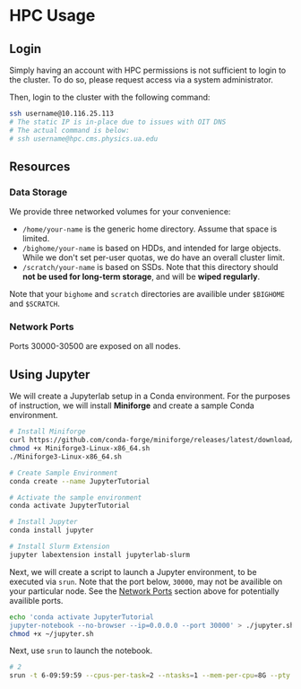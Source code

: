 # HPC Usage

## Login

Simply having an account with HPC permissions is not sufficient to login to the cluster. To do so, please request access via a system administrator.

Then, login to the cluster with the following command:

```bash
ssh username@10.116.25.113
# The static IP is in-place due to issues with OIT DNS
# The actual command is below:
# ssh username@hpc.cms.physics.ua.edu
```

## Resources

### Data Storage

We provide three networked volumes for your convenience:

- `/home/your-name` is the generic home directory. Assume that space is limited.
- `/bighome/your-name` is based on HDDs, and intended for large objects. While we don't set per-user quotas, we do have an overall cluster limit.
- `/scratch/your-name` is based on SSDs. Note that this directory should **not be used for long-term storage**, and will be **wiped regularly**.

Note that your `bighome` and `scratch` directories are availible under `$BIGHOME` and `$SCRATCH`.

### Network Ports

Ports 30000-30500 are exposed on all nodes.

## Using Jupyter

We will create a Jupyterlab setup in a Conda environment. For the purposes of instruction, we will install **Miniforge** and create a sample Conda environment.

```bash
# Install Miniforge
curl https://github.com/conda-forge/miniforge/releases/latest/download/Miniforge3-Linux-x86_64.sh
chmod +x Miniforge3-Linux-x86_64.sh
./Miniforge3-Linux-x86_64.sh

# Create Sample Environment
conda create --name JupyterTutorial

# Activate the sample environment
conda activate JupyterTutorial

# Install Jupyter
conda install jupyter

# Install Slurm Extension
jupyter labextension install jupyterlab-slurm
```

Next, we will create a script to launch a Jupyter environment, to be executed via `srun`. Note that the port below, `30000`, may not be availible on your particular node. See the [Network Ports](#network-ports) section above for potentially availible ports.

```bash
echo 'conda activate JupyterTutorial
jupyter-notebook --no-browser --ip=0.0.0.0 --port 30000' > ./jupyter.sh
chmod +x ~/jupyter.sh
```


Next, use `srun` to launch the notebook.

```bash
# 2 
srun -t 6-09:59:59 --cpus-per-task=2 --ntasks=1 --mem-per-cpu=8G --pty bash -i
```